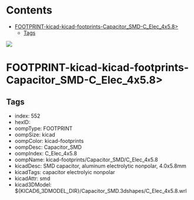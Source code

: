 



Contents
========

* [FOOTPRINT-kicad-kicad-footprints-Capacitor_SMD-C_Elec_4x5.8>](#footprint-kicad-kicad-footprints-capacitor_smd-c_elec_4x58)
	* [Tags](#tags)
  
![][im]
# FOOTPRINT-kicad-kicad-footprints-Capacitor_SMD-C_Elec_4x5.8>

## Tags

- index: 552
- hexID: 
- oompType: FOOTPRINT
- oompSize: kicad
- oompColor: kicad-footprints
- oompDesc: Capacitor_SMD
- oompIndex: C_Elec_4x5.8
- oompName: kicad-footprints/Capacitor_SMD/C_Elec_4x5.8
- kicadDesc: SMD capacitor, aluminum electrolytic nonpolar, 4.0x5.8mm
- kicadTags: capacitor electrolyic nonpolar
- kicadAttr: smd
- kicad3DModel: ${KICAD6_3DMODEL_DIR}/Capacitor_SMD.3dshapes/C_Elec_4x5.8.wrl



[im]: image.png
